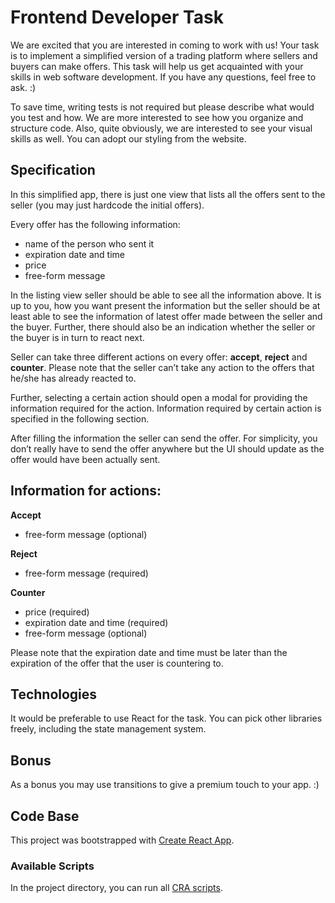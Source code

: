 # Frontend Developer Task

We are excited that you are interested in coming to work with us! Your task is to implement a simplified version of a trading platform where sellers and buyers can make offers. This task will help us get acquainted with your skills in web software development. If you have any questions, feel free to ask. :)

To save time, writing tests is not required but please describe what would you test and how. We are more interested to see how you organize and structure code. Also, quite obviously, we are interested to see your visual skills as well. You can adopt our styling from the website.

## Specification

In this simplified app, there is just one view that lists all the offers sent to the seller (you may just hardcode the initial offers).

Every offer has the following information:

- name of the person who sent it
- expiration date and time
- price
- free-form message

In the listing view seller should be able to see all the information above. It is up to you, how you want present the information but the seller should be at least able to see the information of latest offer made between the seller and the buyer. Further, there should also be an indication whether the seller or the buyer is in turn to react next.

Seller can take three different actions on every offer: **accept**, **reject** and **counter**. Please note that the seller can’t take any action to the offers that he/she has already reacted to.

Further, selecting a certain action should open a modal for providing the information required for the action. Information required by certain action is specified in the following section.

After filling the information the seller can send the offer. For simplicity, you don’t really have to send the offer anywhere but the UI should update as the offer would have been actually sent.

## Information for actions:

**Accept**

- free-form message (optional)

**Reject**

- free-form message (required)

**Counter**

- price (required)
- expiration date and time (required)
- free-form message (optional)

Please note that the expiration date and time must be later than the expiration of the offer that the user is countering to.

## Technologies

It would be preferable to use React for the task. You can pick other libraries freely, including the state management system.

## Bonus

As a bonus you may use transitions to give a premium touch to your app. :)

## Code Base

This project was bootstrapped with [Create React App](https://github.com/facebook/create-react-app).

### Available Scripts

In the project directory, you can run all [CRA scripts](https://github.com/facebook/create-react-app#creating-an-app).
